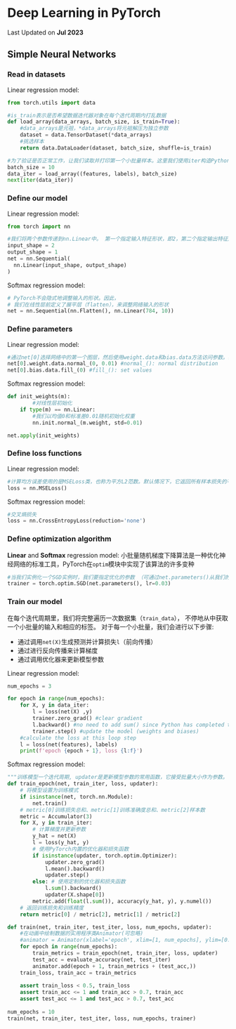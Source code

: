 # Deep Learning in PyTorch
Last Updated on **Jul 2023**



## Simple Neural Networks



### Read in datasets

Linear regression model:

```Python
from torch.utils import data

#is_train表示是否希望数据迭代器对象在每个迭代周期内打乱数据
def load_array(data_arrays, batch_size, is_train=True):
    #data_arrays是元祖，*data_arrays将元祖解压为独立参数
    dataset = data.TensorDataset(*data_arrays)
    #挑选样本
    return data.DataLoader(dataset, batch_size, shuffle=is_train)

#为了验证是否正常工作，让我们读取并打印第一个小批量样本。这里我们使用iter构造Python迭代器，并使用next从迭代器中获取第一项
batch_size = 10
data_iter = load_array((features, labels), batch_size)
next(iter(data_iter))
```



### Define our model

Linear regression model:

```Python
from torch import nn

#我们将两个参数传递到nn.Linear中。 第一个指定输入特征形状，即2，第二个指定输出特征形状，输出特征形状为单个标量，因此为1
input_shape = 2
output_shape = 1
net = nn.Sequential(
  nn.Linear(input_shape, output_shape)
)
```

Softmax regression model:

```Python
# PyTorch不会隐式地调整输入的形状。因此，
# 我们在线性层前定义了展平层（flatten），来调整网络输入的形状
net = nn.Sequential(nn.Flatten(), nn.Linear(784, 10))
```



### Define parameters

Linear regression model:

```python
#通过net[0]选择网络中的第一个图层，然后使用weight.data和bias.data方法访问参数。我们还可以使用替换方法normal_和fill_来重写参数值
net[0].weight.data.normal_(0, 0.01) #normal_(): normal distribution
net[0].bias.data.fill_(0) #fill_(): set values
```

Softmax regression model:

```python
def init_weights(m):
		#对线性层初始化
    if type(m) == nn.Linear:
      	#我们以均值0和标准差0.01随机初始化权重
        nn.init.normal_(m.weight, std=0.01)

net.apply(init_weights)
```



### Define loss functions

Linear regression model:

```python
#计算均方误差使用的是MSELoss类，也称为平方L2范数。默认情况下，它返回所有样本损失的平均值。
loss = nn.MSELoss()
```

Softmax regression model:

```Python
#交叉熵损失
loss = nn.CrossEntropyLoss(reduction='none')
```



### Define optimization algorithm

**Linear** and **Softmax** regression model: 小批量随机梯度下降算法是一种优化神经网络的标准工具，PyTorch在`optim`模块中实现了该算法的许多变种

```Python
#当我们实例化一个SGD实例时，我们要指定优化的参数 （可通过net.parameters()从我们的模型中获得）以及优化算法所需的超参数字典。小批量随机梯度下降只需要设置lr值，这里设置为0.03
trainer = torch.optim.SGD(net.parameters(), lr=0.03)
```



### Train our model

在每个迭代周期里，我们将完整遍历一次数据集（`train_data`）， 不停地从中获取一个小批量的输入和相应的标签。 对于每一个小批量，我们会进行以下步骤:

- 通过调用`net(X)`生成预测并计算损失`l`（前向传播）
- 通过进行反向传播来计算梯度
- 通过调用优化器来更新模型参数

Linear regression model:

```Python
num_epochs = 3

for epoch in range(num_epochs):
    for X, y in data_iter:
        l = loss(net(X) ,y)
        trainer.zero_grad() #clear gradient
        l.backward() #no need to add sum() since Python has completed that for you
        trainer.step() #update the model (weights and biases)
    #calculate the loss at this loop step
    l = loss(net(features), labels)
    print(f'epoch {epoch + 1}, loss {l:f}')
```

Softmax regression model:

```python
"""训练模型一个迭代周期, updater是更新模型参数的常用函数，它接受批量大小作为参数。 它可以是d2l.sgd函数，也可以是框架的内置优化函数"""
def train_epoch(net, train_iter, loss, updater): 
    # 将模型设置为训练模式
    if isinstance(net, torch.nn.Module):
        net.train()
    # metric[0]训练损失总和、metric[1]训练准确度总和、metric[2]样本数
    metric = Accumulator(3)
    for X, y in train_iter:
        # 计算梯度并更新参数
        y_hat = net(X)
        l = loss(y_hat, y)
        # 使用PyTorch内置的优化器和损失函数
        if isinstance(updater, torch.optim.Optimizer):
            updater.zero_grad()
            l.mean().backward()
            updater.step()
        else: # 使用定制的优化器和损失函数
            l.sum().backward()
            updater(X.shape[0])
        metric.add(float(l.sum()), accuracy(y_hat, y), y.numel())
    # 返回训练损失和训练精度
    return metric[0] / metric[2], metric[1] / metric[2]

def train(net, train_iter, test_iter, loss, num_epochs, updater):
  	#在动画中绘制数据的实用程序类Animator(可忽略)
    #animator = Animator(xlabel='epoch', xlim=[1, num_epochs], ylim=[0.3, 0.9], legend=['train loss', 'train acc', 'test acc'])
    for epoch in range(num_epochs):
        train_metrics = train_epoch(net, train_iter, loss, updater)
        test_acc = evaluate_accuracy(net, test_iter)
        animator.add(epoch + 1, train_metrics + (test_acc,))
    train_loss, train_acc = train_metrics
    
    assert train_loss < 0.5, train_loss
    assert train_acc <= 1 and train_acc > 0.7, train_acc
    assert test_acc <= 1 and test_acc > 0.7, test_acc
    
num_epochs = 10
train(net, train_iter, test_iter, loss, num_epochs, trainer)
```

